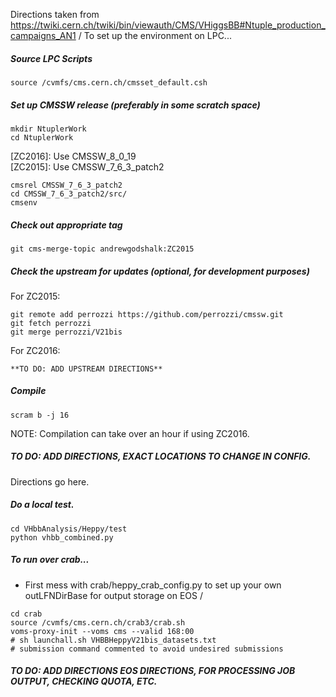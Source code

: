 Directions taken from https://twiki.cern.ch/twiki/bin/viewauth/CMS/VHiggsBB#Ntuple_production_campaigns_AN1 /
To set up the environment on LPC... 

##### Source LPC Scripts
```
source /cvmfs/cms.cern.ch/cmsset_default.csh
```

##### Set up CMSSW release (preferably in some scratch space)
```
mkdir NtuplerWork
cd NtuplerWork
```
[ZC2016]: Use CMSSW_8_0_19 \
[ZC2015]: Use CMSSW_7_6_3_patch2
```
cmsrel CMSSW_7_6_3_patch2
cd CMSSW_7_6_3_patch2/src/
cmsenv
```

##### Check out appropriate tag
```
git cms-merge-topic andrewgodshalk:ZC2015
```

##### Check the upstream for updates (optional, for development purposes)
For ZC2015:
```
git remote add perrozzi https://github.com/perrozzi/cmssw.git
git fetch perrozzi
git merge perrozzi/V21bis
```

For ZC2016:
```
**TO DO: ADD UPSTREAM DIRECTIONS**
```

##### Compile
```
scram b -j 16
```
NOTE: Compilation can take over an hour if using ZC2016.

##### TO DO: ADD DIRECTIONS, EXACT LOCATIONS TO CHANGE IN CONFIG.
Directions go here.

##### Do a local test.
```
cd VHbbAnalysis/Heppy/test
python vhbb_combined.py
```

##### To run over crab...
- First mess with crab/heppy_crab_config.py to set up your own outLFNDirBase for output storage on EOS /
```
cd crab
source /cvmfs/cms.cern.ch/crab3/crab.sh
voms-proxy-init --voms cms --valid 168:00
# sh launchall.sh VHBBHeppyV21bis_datasets.txt
# submission command commented to avoid undesired submissions
```

##### TO DO: ADD DIRECTIONS EOS DIRECTIONS, FOR PROCESSING JOB OUTPUT, CHECKING QUOTA, ETC.
